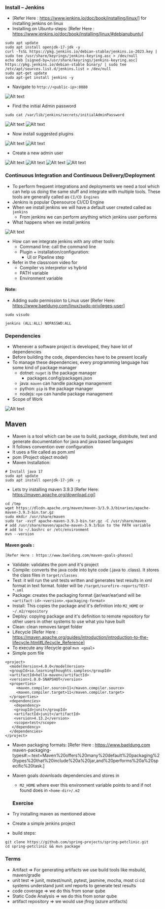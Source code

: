 ### Install – Jenkins

* [Refer Here : https://www.jenkins.io/doc/book/installing/linux/] for installing jenkins on linux
* Installing on Ubuntu-steps: 
    [Refer Here : https://www.jenkins.io/doc/book/installing/linux/#debianubuntu]
```
sudo apt update 
sudo apt install openjdk-17-jdk -y
curl -fsSL https://pkg.jenkins.io/debian-stable/jenkins.io-2023.key | sudo tee /usr/share/keyrings/jenkins-keyring.asc > /dev/null
echo deb [signed-by=/usr/share/keyrings/jenkins-keyring.asc] https://pkg.jenkins.io/debian-stable binary/ | sudo tee /etc/apt/sources.list.d/jenkins.list > /dev/null
sudo apt-get update
sudo apt-get install jenkins -y
```
* Navigate to `http://<public-ip>:8080`

![Alt text](shots/1.PNG)

* Find the initial Admin password
```
sudo cat /var/lib/jenkins/secrets/initialAdminPassword
```
![Alt text](shots/2.PNG)
![Alt text](shots/3.PNG)

* Now install suggested plugins

![Alt text](shots/4.PNG)
![Alt text](shots/5.PNG)

* Create a new admin user

![Alt text](shots/6.PNG)
![Alt text](shots/7.PNG)
![Alt text](shots/8.PNG)
![Alt text](shots/9.PNG)

### Continuous Integration and Continuous Delivery/Deployment

* To perform frequent integrations and deployments we need a tool which can help us doing the same stuff and integrate with multiple tools. These tools are generally called as `CI/CD Engines`
* Jenkins is popular Opensource CI/CD Engine
* When we install jenkins we will have a default user created called as `jenkins`
    * From jenkins we can perform anything which jenkins user performs
* What happens when we install jenkins

![Alt text](shots/10.PNG)

* How can we integrate jenkins with any other tools:
    * Command line: call the command line
    * Plugin + installation/configuration:
      * UI or Pipeline step
* Refer in the classroom video for
    * Compiler vs interpretor vs hybrid
    * PATH variable
    * Environment variable

#### Note:
  * Adding sudo permission to Linux user 
      [Refer Here: https://www.baeldung.com/linux/sudo-privileges-user]
```
sudo visudo

jenkins (ALL:ALL) NOPASSWD:ALL
```
### Dependencies

* Whenever a software project is developed, they have lot of dependencies
* Before building the code, dependencies have to be present locally
* To manage these dependencies, every programming language has some kind of package manager
  * dotnet: `nuget` is the package manager
    * packages.config/packages.json
  * java: `maven` can handle package management
  * python: `pip` is the package manager
  * nodejs: `npm` can handle package management
* Scope of Work

![Alt text](shots/11.PNG)

## Maven

* Maven is a tool which can be use to build, package, distribute, test and generate documentation for java and java based languages
* It follows convention over configuration
* It uses a file called as pom.xml
* pom (Project object model)
* Maven Installation:
```
# Install java 17
sudo apt update
sudo apt install openjdk-17-jdk -y
```
* Lets try installing maven 3.9.3 
    [Refer Here: https://maven.apache.org/download.cgi]
```
cd /tmp
wget https://dlcdn.apache.org/maven/maven-3/3.9.3/binaries/apache-maven-3.9.3-bin.tar.gz
sudo mkdir /usr/share/maven
sudo tar -xvzf apache-maven-3.9.3-bin.tar.gz -C /usr/share/maven
# add /usr/share/maven/apache-maven-3.9.3/bin to the PATH variable
# add to ~/.bashrc or /etc/environment
mvn --version
```



#### Maven goals :
    [Refer Here : https://www.baeldung.com/maven-goals-phases]
* Validate: validates the pom and it's project
* Compile: converts the java code into byte code (.java to .class). It stores the class files in `target/classes`
* Test: it will run the unit tests written and generates test results in xml format in text format. folder will be `/target/surefire-reports/TEST-*.xml`
* Package: creates the packaging format (jar/war/ear)and will be `<artifact-id>-<version>.<packaging-format>`
* Install: This copies the package and it's definition into `M2_HOME` or `~/.m2/repository`
* Deploy: copying package and it's definition to remote repository for other users in other systems to use what you have built
* Clean: clean removes target folder
* Lifecycle 
    [Refer Here : https://maven.apache.org/guides/introduction/introduction-to-the-lifecycle.html#Lifecycle_Reference]
* To execute any lifecycle goal `mvn <goal>`
* Simple pom file
```
<project>
  <modelVersion>4.0.0</modelVersion>
  <groupId>io.learningthoughts.samples</groupId>
  <artifactId>hello-maven</artifactId>
  <version>1.0.0-SNAPSHOT</version>
  <properties>
     <maven.compiler.source>11</maven.compiler.source>
     <maven.compiler.target>11</maven.compiler.target>
  </properties>
  <dependencies>
    <dependency>
    <groupId>junit</groupId>
    <artifactId>junit</artifactId>
    <version>4.13.2</version>
    <scope>test</scope>
   </dependency>
  </dependencies>
</project>
```
* Maven packaging formats: 
    [Refer Here : https://www.baeldung.com maven-packaging-types#:~:text=Maven%20offers%20many%20default%20packaging%20types%20that%20include%20a%20jar,and%20performs%20a%20specific%20task.]
* Maven goals downloads dependencies and stores in
  * `M2_HOME` where ever this environment variable points to and if not found does in `<home-dir>/.m2`

  ### Exercise

* Try installing maven as mentioned above
* Create a simple jenkins project
* build steps:
```
git clone https://github.com/spring-projects/spring-petclinic.git
cd spring-petclinic && mvn package
```
### Terms

* Artifact => For generating artifacts we use build tools like msbuild, maven/gradle
* unit test => junit, mstest/nunit, pytest, jasmine, mocha, most ci cd systems understand junit xml reports to generate test results
* code coverage => we do this from sonar qube
* Static Code Analysis => we do this from sonar qube
* artifact repository => we would use jfrog (azure artifacts)